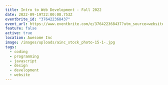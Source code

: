 ```yaml
---
title: Intro to Web Development - Fall 2022
date: 2022-09-19T22:00:08.753Z
eventbrite_id: "376422368437"
event_url: https://www.eventbrite.com/e/376422368437?utm_source=website&utm_medium=website&utm_campaign=introtoweb-website-september2022
feature: false
active: true
location: Awesome Inc
image: /images/uploads/ainc_stock_photo-15-1-.jpg
tags:
  - coding
  - programming
  - javascript
  - design
  - development
  - website
---
```

